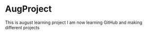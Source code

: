 # AugProject
This is august learning project
I am now learning GitHub and making different projects
